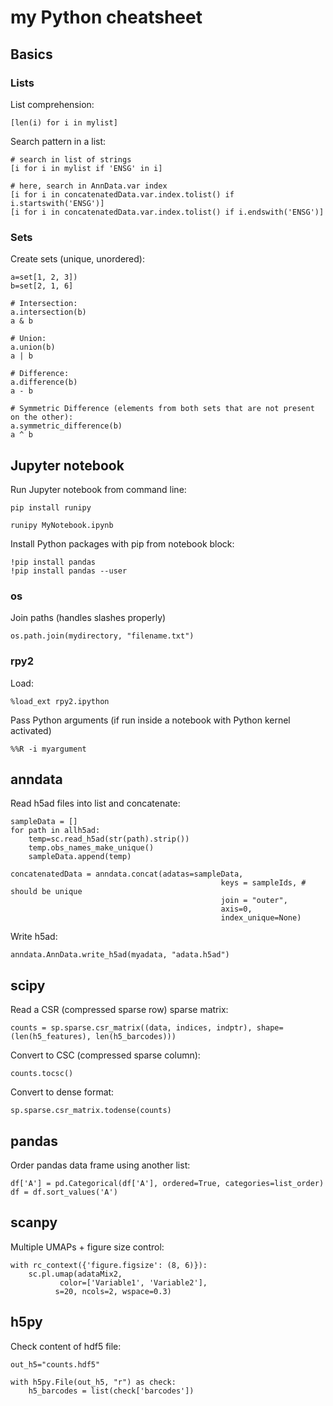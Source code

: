 # my Python cheatsheet

## Basics

### Lists

List comprehension:

```
[len(i) for i in mylist]
```

Search pattern in a list:

```
# search in list of strings
[i for i in mylist if 'ENSG' in i]

# here, search in AnnData.var index
[i for i in concatenatedData.var.index.tolist() if i.startswith('ENSG')]
[i for i in concatenatedData.var.index.tolist() if i.endswith('ENSG')]
```

### Sets

Create sets (unique, unordered):

```
a=set[1, 2, 3])
b=set[2, 1, 6]
```

```
# Intersection:
a.intersection(b)
a & b

# Union:
a.union(b)
a | b

# Difference:
a.difference(b)
a - b

# Symmetric Difference (elements from both sets that are not present on the other):
a.symmetric_difference(b)
a ^ b
```

## Jupyter notebook

Run Jupyter notebook from command line:

```
pip install runipy

runipy MyNotebook.ipynb
```

Install Python packages with pip from notebook block:

```
!pip install pandas
!pip install pandas --user
```

### os

Join paths (handles slashes properly)

```
os.path.join(mydirectory, "filename.txt")
```

### rpy2

Load:

```
%load_ext rpy2.ipython
```

Pass Python arguments (if run inside a notebook with Python kernel activated)

```
%%R -i myargument
```


## anndata

Read h5ad files into list and concatenate:

```
sampleData = []
for path in allh5ad:
    temp=sc.read_h5ad(str(path).strip())
    temp.obs_names_make_unique()
    sampleData.append(temp)
    
concatenatedData = anndata.concat(adatas=sampleData,
                                               keys = sampleIds, # should be unique
                                               join = "outer",
                                               axis=0,
                                               index_unique=None)
```

Write h5ad:

```
anndata.AnnData.write_h5ad(myadata, "adata.h5ad")
```

## scipy

Read a CSR (compressed sparse row) sparse matrix:

```
counts = sp.sparse.csr_matrix((data, indices, indptr), shape=(len(h5_features), len(h5_barcodes)))
```

Convert to CSC (compressed sparse column):

```
counts.tocsc()
```

Convert to dense format:

```
sp.sparse.csr_matrix.todense(counts)
```

## pandas

Order pandas data frame using another list:

```
df['A'] = pd.Categorical(df['A'], ordered=True, categories=list_order)
df = df.sort_values('A')
```

## scanpy

Multiple UMAPs + figure size control:

```
with rc_context({'figure.figsize': (8, 6)}):
    sc.pl.umap(adataMix2, 
           color=['Variable1', 'Variable2'],
          s=20, ncols=2, wspace=0.3)
```

## h5py

Check content of hdf5 file:

```
out_h5="counts.hdf5"

with h5py.File(out_h5, "r") as check:
    h5_barcodes = list(check['barcodes'])
```

